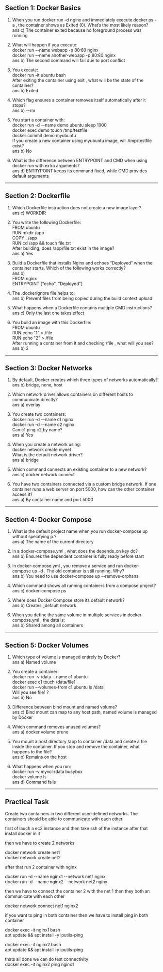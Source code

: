 
## Section 1: Docker Basics

1. When you run docker run -d nginx and immediately execute docker ps -a , the container shows as Exited (0). What’s the most likely reason?  
ans c) The container exited because no foreground process was running  

2. What will happen if you execute:  
docker run --name webapp -p 80:80 nginx  
docker run --name another-webapp -p 80:80 nginx  
ans b) The second command will fail due to port conflict  

3. You execute:  
docker run -it ubuntu bash  
After exiting the container using exit , what will be the state of the container?  
ans b) Exited  

4. Which flag ensures a container removes itself automatically after it stops?  
ans b) --rm  

5. You start a container with:  
docker run -d --name demo ubuntu sleep 1000  
docker exec demo touch /tmp/testfile  
docker commit demo myubuntu  
If you create a new container using myubuntu image, will /tmp/testfile exist?  
ans b) No  

6. What is the difference between ENTRYPOINT and CMD when using docker run with extra arguments?  
ans d) ENTRYPOINT keeps its command fixed, while CMD provides default arguments  

---

## Section 2: Dockerfile

1. Which Dockerfile instruction does not create a new image layer?  
ans c) WORKDIR  

2. You write the following Dockerfile:  
FROM ubuntu  
RUN mkdir /app  
COPY . /app  
RUN cd /app && touch file.txt  
After building, does /app/file.txt exist in the image?  
ans a) Yes  

3. Build a Dockerfile that installs Nginx and echoes “Deployed” when the container starts. Which of the following works correctly?  
ans b)  
FROM nginx  
ENTRYPOINT ["echo", "Deployed"]  

4. The .dockerignore file helps to:  
ans b) Prevent files from being copied during the build context upload  

5. What happens when a Dockerfile contains multiple CMD instructions?  
ans c) Only the last one takes effect  

6. You build an image with this Dockerfile:  
FROM ubuntu  
RUN echo "1" > /file  
RUN echo "2" > /file  
After running a container from it and checking /file , what will you see?  
ans b) 2  

---

## Section 3: Docker Networks

1. By default, Docker creates which three types of networks automatically?  
ans b) bridge, none, host  

2. Which network driver allows containers on different hosts to communicate directly?  
ans a) overlay  

3. You create two containers:  
docker run -d --name c1 nginx  
docker run -d --name c2 nginx  
Can c1 ping c2 by name?  
ans a) Yes  

4. When you create a network using:  
docker network create mynet  
What is the default network driver?  
ans a) bridge  

5. Which command connects an existing container to a new network?  
ans c) docker network connect  

6. You have two containers connected via a custom bridge network. If one container runs a web server on port 5000, how can the other container access it?  
ans a) By container name and port 5000  

---

## Section 4: Docker Compose

1. What is the default project name when you run docker-compose up without specifying p ?  
ans a) The name of the current directory  

2. In a docker-compose.yml , what does the depends_on key do?  
ans b) Ensures the dependent container is fully ready before start  

3. In docker-compose.yml , you remove a service and run docker-compose up -d . The old container is still running. Why?  
ans b) You need to use docker-compose up --remove-orphans  

4. Which command shows all running containers from a compose project?  
ans c) docker-compose ps  

5. Where does Docker Compose store its default network?  
ans b) Creates <project>_default network  

6. When you define the same volume in multiple services in docker-compose.yml , the data is:  
ans b) Shared among all containers  

---

## Section 5: Docker Volumes

1. Which type of volume is managed entirely by Docker?  
ans a) Named volume  

2. You create a container:  
docker run -v /data --name c1 ubuntu  
docker exec c1 touch /data/file1  
docker run --volumes-from c1 ubuntu ls /data  
Will you see file1 ?  
ans b) No  

3. Difference between bind mount and named volume?  
ans c) Bind mount can map to any host path, named volume is managed by Docker  

4. Which command removes unused volumes?  
ans a) docker volume prune  

5. You mount a host directory /app to container /data and create a file inside the container. If you stop and remove the container, what happens to the file?  
ans b) Remains on the host  

6. What happens when you run:  
docker run -v myvol:/data busybox  
docker volume ls  
ans d) Command fails  

---

## Practical Task

Create two containers in two different user-defined networks. The containers should be able to communicate with each other.

first of lauch a ec2 instance and then take ssh of the instance after that install docker in it

then we have to create 2 networks

docker network create net1  
docker network create net2  

after that run 2 container with nginx

docker run -d --name nginx1 --network net1 nginx  
docker run -d --name nginx2 --network net2 nginx  

then we have to connect the container 2 with the net 1 then they both an communicate with each other 

docker network connect net1 nginx2  

if you want to ping in both container then we have to install ping in  both container

docker exec -it nginx1 bash  
apt update && apt install -y iputils-ping  

docker exec -it nginx2 bash  
apt update && apt install -y iputils-ping  

thats all done we can do test connectivity  
docker exec -it nginx2 ping nginx1  
